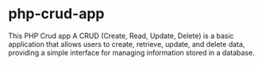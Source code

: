 # php-crud-app
This PHP Crud app A CRUD (Create, Read, Update, Delete) is a basic application that allows users to create, retrieve, update, and delete data, providing a simple interface for managing information stored in a database.
